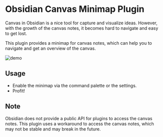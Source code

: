 # Obsidian Canvas Minimap Plugin

Canvas in Obsidian is a nice tool for capture and visualize ideas. However, with the growth of the canvas notes, it becomes hard to navigate and easy to get lost.

This plugin provides a minimap for canvas notes, which can help you to navigate and get an overview of the canvas.

<img src="./assets/obsidian_minimap.gif" alt="demo">

## Usage
- Enable the minimap via the command palette or the settings.
- Profit!

## Note
Obsidian does not provide a public API for plugins to access the canvas notes. This plugin uses a workaround to access the canvas notes, which may not be stable and may break in the future.

